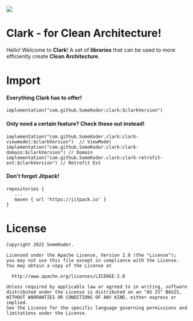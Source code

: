 [![](https://jitpack.io/v/SomeKoder/clark.svg)](https://jitpack.io/#SomeKoder/clark)

# Clark - for Clean Architecture!

Hello! Welcome to **Clark**! A set of **libraries** that can be used to more efficiently create **Clean Architecture**.

# Import

#### Everything Clark has to offer!
    implementation("com.github.SomeKoder:clark:$clarkVersion")

#### Only need a certain feature? Check these out instead!
    implementation("com.github.SomeKoder.clark:clark-viewmodel:$clarkVersion")  // ViewModel
    implementation("com.github.SomeKoder.clark:clark-domain:$clarkVersion") // Domain
    implementation("com.github.SomeKoder.clark:clark-retrofit-ext:$clarkVersion") // Retrofit Ext

#### Don't forget Jitpack!

    repositories {
       ...
       maven { url 'https://jitpack.io' }
    }

# License

    Copyright 2022 SomeKoder.

	Licensed under the Apache License, Version 2.0 (the "License");
    you may not use this file except in compliance with the License.
    You may obtain a copy of the License at

      http://www.apache.org/licenses/LICENSE-2.0

    Unless required by applicable law or agreed to in writing, software
    distributed under the License is distributed on an "AS IS" BASIS,
    WITHOUT WARRANTIES OR CONDITIONS OF ANY KIND, either express or implied.
    See the License for the specific language governing permissions and
    limitations under the License.